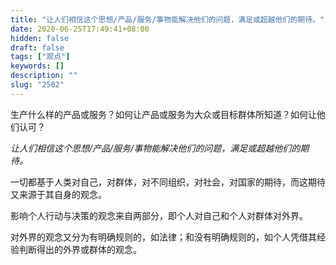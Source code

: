 ```yaml
---
title: "让人们相信这个思想/产品/服务/事物能解决他们的问题，满足或超越他们的期待。"
date: 2020-06-25T17:49:41+08:00
hidden: false
draft: false
tags: ["观点"]
keywords: []
description: ""
slug: "2502"
---
```

生产什么样的产品或服务？如何让产品或服务为大众或目标群体所知道？如何让他们认可？

*让人们相信这个思想/产品/服务/事物能解决他们的问题，满足或超越他们的期待。*

<!--more-->

一切都基于人类对自己，对群体，对不同组织，对社会，对国家的期待，而这期待又来源于其自身的观念。

影响个人行动与决策的观念来自两部分，即个人对自己和个人对群体对外界。

对外界的观念又分为有明确规则的，如法律；和没有明确规则的，如个人凭借其经验判断得出的外界或群体的观念。